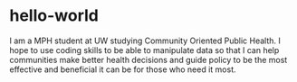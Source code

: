 # hello-world
I am a MPH student at UW studying Community Oriented Public Health. I hope to use coding skills to be able to manipulate data so that I can help communities make better health decisions and guide policy to be the most effective and beneficial it can be for those who need it most. 
